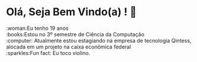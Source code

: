 <h1> Olá, Seja Bem Vindo(a) ! 👋</h1>
:woman:Eu tenho 19 anos<br/>
:books:Estou no 3º semestre de Ciência da Computação<br/>
:computer: Atualmente estou estagiando na empresa de tecnologia Qintess, alocada em um projeto na caixa econômica federal<br/>
:sparkles:Fun fact: Eu toco violino.

<!--
**Mariannamonteiro/Mariannamonteiro** is a ✨ _special_ ✨ repository because its `README.md` (this file) appears on your GitHub profile.

Here are some ideas to get you started:

- 🔭 I’m currently working on ...
- 🌱 I’m currently learning ...
- 👯 I’m looking to collaborate on ...
- 🤔 I’m looking for help with ...
- 💬 Ask me about ...
- 📫 How to reach me: ...
- 😄 Pronouns: ...
- ⚡ Fun fact: Eu toco violino.
-->
